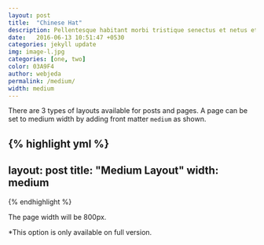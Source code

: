 ```yaml
---
layout: post
title:  "Chinese Hat"
description: Pellentesque habitant morbi tristique senectus et netus et malesuada fames ac turpis egestas. Duis vehicula tincidunt lacus nec fringilla. Morbi molestie fringilla laoreet. Vestibulum venenatis ante in imperdiet venenatis. 
date:   2016-06-13 10:51:47 +0530
categories: jekyll update
img: image-l.jpg
categories: [one, two]
color: 03A9F4
author: webjeda
permalink: /medium/
width: medium
---
```

There are 3 types of layouts available for posts and pages. A page can be set to medium width by adding front matter ``medium`` as shown.

{% highlight yml %}
---
layout: post
title:  "Medium Layout"
width: medium
---
{% endhighlight %}

The page width will be 800px.

*This option is only available on full version.
